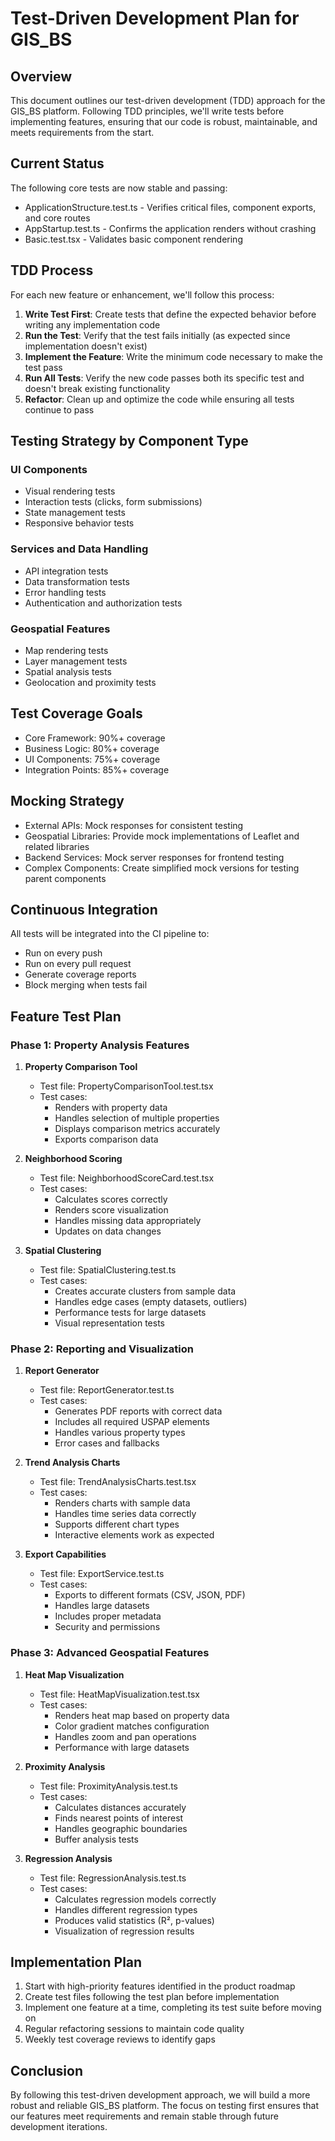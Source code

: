 # Test-Driven Development Plan for GIS_BS

## Overview

This document outlines our test-driven development (TDD) approach for the GIS_BS platform. Following TDD principles, we'll write tests before implementing features, ensuring that our code is robust, maintainable, and meets requirements from the start.

## Current Status

The following core tests are now stable and passing:
- ApplicationStructure.test.ts - Verifies critical files, component exports, and core routes
- AppStartup.test.ts - Confirms the application renders without crashing
- Basic.test.tsx - Validates basic component rendering

## TDD Process

For each new feature or enhancement, we'll follow this process:

1. **Write Test First**: Create tests that define the expected behavior before writing any implementation code
2. **Run the Test**: Verify that the test fails initially (as expected since implementation doesn't exist)
3. **Implement the Feature**: Write the minimum code necessary to make the test pass
4. **Run All Tests**: Verify the new code passes both its specific test and doesn't break existing functionality
5. **Refactor**: Clean up and optimize the code while ensuring all tests continue to pass

## Testing Strategy by Component Type

### UI Components
- Visual rendering tests
- Interaction tests (clicks, form submissions)
- State management tests
- Responsive behavior tests

### Services and Data Handling
- API integration tests
- Data transformation tests
- Error handling tests
- Authentication and authorization tests

### Geospatial Features
- Map rendering tests
- Layer management tests
- Spatial analysis tests
- Geolocation and proximity tests

## Test Coverage Goals

- Core Framework: 90%+ coverage
- Business Logic: 80%+ coverage
- UI Components: 75%+ coverage
- Integration Points: 85%+ coverage

## Mocking Strategy

- External APIs: Mock responses for consistent testing
- Geospatial Libraries: Provide mock implementations of Leaflet and related libraries
- Backend Services: Mock server responses for frontend testing
- Complex Components: Create simplified mock versions for testing parent components

## Continuous Integration

All tests will be integrated into the CI pipeline to:
- Run on every push
- Run on every pull request
- Generate coverage reports
- Block merging when tests fail

## Feature Test Plan

### Phase 1: Property Analysis Features

1. **Property Comparison Tool**
   - Test file: PropertyComparisonTool.test.tsx
   - Test cases:
     - Renders with property data
     - Handles selection of multiple properties
     - Displays comparison metrics accurately
     - Exports comparison data

2. **Neighborhood Scoring**
   - Test file: NeighborhoodScoreCard.test.tsx
   - Test cases:
     - Calculates scores correctly
     - Renders score visualization
     - Handles missing data appropriately
     - Updates on data changes

3. **Spatial Clustering**
   - Test file: SpatialClustering.test.ts
   - Test cases:
     - Creates accurate clusters from sample data
     - Handles edge cases (empty datasets, outliers)
     - Performance tests for large datasets
     - Visual representation tests

### Phase 2: Reporting and Visualization

1. **Report Generator**
   - Test file: ReportGenerator.test.ts
   - Test cases:
     - Generates PDF reports with correct data
     - Includes all required USPAP elements
     - Handles various property types
     - Error cases and fallbacks

2. **Trend Analysis Charts**
   - Test file: TrendAnalysisCharts.test.tsx
   - Test cases:
     - Renders charts with sample data
     - Handles time series data correctly
     - Supports different chart types
     - Interactive elements work as expected

3. **Export Capabilities**
   - Test file: ExportService.test.ts
   - Test cases:
     - Exports to different formats (CSV, JSON, PDF)
     - Handles large datasets
     - Includes proper metadata
     - Security and permissions

### Phase 3: Advanced Geospatial Features

1. **Heat Map Visualization**
   - Test file: HeatMapVisualization.test.tsx
   - Test cases:
     - Renders heat map based on property data
     - Color gradient matches configuration
     - Handles zoom and pan operations
     - Performance with large datasets

2. **Proximity Analysis**
   - Test file: ProximityAnalysis.test.ts
   - Test cases:
     - Calculates distances accurately
     - Finds nearest points of interest
     - Handles geographic boundaries
     - Buffer analysis tests

3. **Regression Analysis**
   - Test file: RegressionAnalysis.test.ts
   - Test cases:
     - Calculates regression models correctly
     - Handles different regression types
     - Produces valid statistics (R², p-values)
     - Visualization of regression results

## Implementation Plan

1. Start with high-priority features identified in the product roadmap
2. Create test files following the test plan before implementation
3. Implement one feature at a time, completing its test suite before moving on
4. Regular refactoring sessions to maintain code quality
5. Weekly test coverage reviews to identify gaps

## Conclusion

By following this test-driven development approach, we will build a more robust and reliable GIS_BS platform. The focus on testing first ensures that our features meet requirements and remain stable through future development iterations.